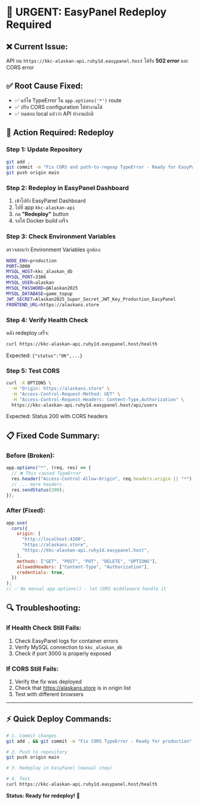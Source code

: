 # 🚨 URGENT: EasyPanel Redeploy Required

## ❌ **Current Issue:**

API บน `https://kkc-alaskan-api.ruhy1d.easypanel.host` ได้รับ **502 error** และ CORS error

## ✅ **Root Cause Fixed:**

- ✅ แก้ไข TypeError ใน `app.options('*')` route
- ✅ ปรับ CORS configuration ให้ทำงานได้
- ✅ ทดสอบ local แล้วว่า API ทำงานปกติ

## 🚀 **Action Required: Redeploy**

### Step 1: Update Repository

```bash
git add .
git commit -m "Fix CORS and path-to-regexp TypeError - Ready for EasyPanel"
git push origin main
```

### Step 2: Redeploy in EasyPanel Dashboard

1. เข้าไปยัง EasyPanel Dashboard
2. ไปที่ app `kkc-alaskan-api`
3. กด **"Redeploy"** button
4. รอให้ Docker build เสร็จ

### Step 3: Check Environment Variables

ตรวจสอบว่า Environment Variables ถูกต้อง:

```bash
NODE_ENV=production
PORT=3000
MYSQL_HOST=kkc_alaskan_db
MYSQL_PORT=3306
MYSQL_USER=alaskan
MYSQL_PASSWORD=@Alaskan2025
MYSQL_DATABASE=game_topup
JWT_SECRET=Alaskan2025_Super_Secret_JWT_Key_Production_EasyPanel
FRONTEND_URL=https://alaskans.store
```

### Step 4: Verify Health Check

หลัง redeploy เสร็จ:

```bash
curl https://kkc-alaskan-api.ruhy1d.easypanel.host/health
```

Expected: `{"status":"OK",...}`

### Step 5: Test CORS

```bash
curl -X OPTIONS \
  -H "Origin: https://alaskans.store" \
  -H "Access-Control-Request-Method: GET" \
  -H "Access-Control-Request-Headers: Content-Type,Authorization" \
  https://kkc-alaskan-api.ruhy1d.easypanel.host/api/users
```

Expected: Status 200 with CORS headers

## 📋 **Fixed Code Summary:**

### Before (Broken):

```javascript
app.options("*", (req, res) => {
  // ❌ This caused TypeError
  res.header("Access-Control-Allow-Origin", req.headers.origin || "*");
  // ... more headers
  res.sendStatus(200);
});
```

### After (Fixed):

```javascript
app.use(
  cors({
    origin: [
      "http://localhost:4200",
      "https://alaskans.store",
      "https://kkc-alaskan-api.ruhy1d.easypanel.host",
    ],
    methods: ["GET", "POST", "PUT", "DELETE", "OPTIONS"],
    allowedHeaders: ["Content-Type", "Authorization"],
    credentials: true,
  })
);
// ✅ No manual app.options() - let CORS middleware handle it
```

## 🔍 **Troubleshooting:**

### If Health Check Still Fails:

1. Check EasyPanel logs for container errors
2. Verify MySQL connection to `kkc_alaskan_db`
3. Check if port 3000 is properly exposed

### If CORS Still Fails:

1. Verify the fix was deployed
2. Check that https://alaskans.store is in origin list
3. Test with different browsers

---

## ⚡ **Quick Deploy Commands:**

```bash
# 1. Commit changes
git add . && git commit -m "Fix CORS TypeError - Ready for production"

# 2. Push to repository
git push origin main

# 3. Redeploy in EasyPanel (manual step)

# 4. Test
curl https://kkc-alaskan-api.ruhy1d.easypanel.host/health
```

**Status: Ready for redeploy! 🚀**
